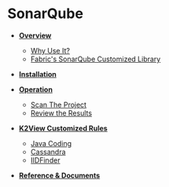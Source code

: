 

# SonarQube 


* **[Overview](/articles/COE/SonarQube/01_Overview/01_Overview.md)**  
  * [Why Use It?](/articles/COE/SonarQube/01_Overview/02_Why_Use_It.md) 
  * [Fabric's SonarQube Customized Library](/articles/COE/SonarQube/01_Overview/03_Customized_Library.md) 
  
* **[Installation](/articles/COE/SonarQube/02_Installation/01_Installation.md)**

* **[Operation](/articles/COE/SonarQube/03_Operation/01_Scan.md)**  
  * [Scan The Project](/articles/COE/SonarQube/03_Operation/01_Scan.md) 
  * [Review the Results](/articles/COE/SonarQube/03_Operation/02_Review.md) 
  
* **[K2View Customized Rules](/articles/COE/SonarQube/04_K2View_Customized_Rules/01_Customized_Rules.md)**  
  * [Java Coding](/articles/COE/SonarQube/04_K2View_Customized_Rules/02_Java_Coding.md) 
  * [Cassandra](/articles/COE/SonarQube/04_K2View_Customized_Rules/03_Cassandra.md) 
  * [IIDFinder](/articles/COE/SonarQube/04_K2View_Customized_Rules/04_IIDFinder.md) 
  
* **[Reference & Documents](/articles/COE/SonarQube/05_Reference_and_Document/01_Reference.md)** 
